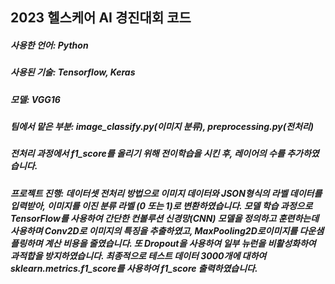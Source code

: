 <h2>2023 헬스케어 AI 경진대회 코드</h2>

<h5>사용한 언어: Python
<h5>사용된 기술: Tensorflow, Keras</h5>
<h5>모델: VGG16</h5>
<h5>팀에서 맡은 부분: image_classify.py(이미지 분류), preprocessing.py(전처리)</h5>
<h5>전처리 과정에서 f1_score를 올리기 위해 전이학습을 시킨 후, 레이어의 수를 추가하였습니다.</h5>
<h5>프로젝트 진행: 데이터셋 전처리 방법으로 이미지 데이터와 JSON형식의 라벨 데이터를 입력받아, 이미지를 이진 분류 라벨 (0 또는 1)로 변환하였습니다. 모델 학습 과정으로 TensorFlow를 사용하여 간단한 컨볼루션 신경망(CNN) 모델을 정의하고 훈련하는데 사용하며 Conv2D로 이미지의 특징을 추출하였고, MaxPooling2D로이미지를 다운샘플링하며 계산 비용을 줄였습니다. 또 Dropout을 사용하여 일부 뉴런을 비활성화하여 과적합을 방지하였습니다. 최종적으로 테스트 데이터 3000개에 대하여 sklearn.metrics.f1_score를 사용하여 f1_score 출력하였습니다.</h5>
